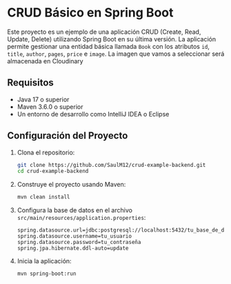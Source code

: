 # CRUD Básico en Spring Boot

Este proyecto es un ejemplo de una aplicación CRUD (Create, Read, Update, Delete) utilizando Spring Boot en su última versión. La aplicación permite gestionar una entidad básica llamada `Book` con los atributos `id`, `title`, `author`, `pages`, `price` e `image`. La imagen que vamos a seleccionar será almacenada en Cloudinary

## Requisitos

- Java 17 o superior
- Maven 3.6.0 o superior
- Un entorno de desarrollo como IntelliJ IDEA o Eclipse

## Configuración del Proyecto

1. Clona el repositorio:
    ```bash
    git clone https://github.com/SaulM12/crud-example-backend.git
    cd crud-example-backend
    ```

2. Construye el proyecto usando Maven:
    ```bash
    mvn clean install
    ```

3. Configura la base de datos en el archivo `src/main/resources/application.properties`:
    ```properties
    spring.datasource.url=jdbc:postgresql://localhost:5432/tu_base_de_datos
    spring.datasource.username=tu_usuario
    spring.datasource.password=tu_contraseña
    spring.jpa.hibernate.ddl-auto=update
    ```

4. Inicia la aplicación:
    ```bash
    mvn spring-boot:run
    ```





